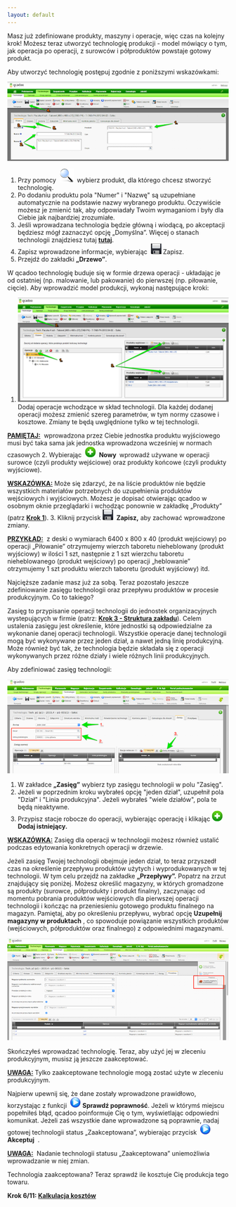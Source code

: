 ```yaml
---
layout: default
---
```

Masz już zdefiniowane produkty, maszyny i&nbsp;operacje, więc czas na kolejny krok! Możesz teraz utworzyć technologię produkcji - model mówiący o&nbsp;tym, jak operacja po operacji, z&nbsp;surowców i&nbsp;półproduktów powstaje gotowy produkt.  
  
 Aby utworzyć technologię postępuj zgodnie z poniższymi wskazówkami:  

[![](/introduction/krok-4-technologie/technologie-%20techn.png)](/introduction/krok-4-technologie/technologie-%20techn.png)

1. Przy pomocy&nbsp; ![](/introduction/krok-4-technologie/lupka.png)&nbsp;&nbsp;wybierz produkt, dla którego chcesz stworzyć technologię.
2. Po dodaniu produktu pola "Numer" i "Nazwę" są uzupełniane automatycznie na podstawie nazwy wybranego produktu. Oczywiście możesz je zmienić tak, aby odpowiadały Twoim wymaganiom i były dla Ciebie jak najbardziej zrozumiałe.
3. Jeśli wprowadzana technologia będzie główną i&nbsp;wiodącą, po akceptacji będziesz mógł zaznaczyć opcję „Domyślna”. Więcej o&nbsp;stanach technologii znajdziesz tutaj **[tutaj](http://dokumentacja.qcadoo.com/funkcjonalnosci/technologie/statusy-technologii)**.
4. Zapisz wprowadzone informacje, wybierając&nbsp; ![](/introduction/krok-4-technologie/zapisz.png)&nbsp;Zapisz.
5. Przejdź do zakładki **„Drzewo”**.

  
 W qcadoo technologię buduje się w&nbsp;formie drzewa operacji - układając je od ostatniej (np. malowanie, lub pakowanie) do pierwszej (np. piłowanie, cięcie). Aby wprowadzić model produkcji, wykonaj następujące kroki:  

1. [![](/introduction/krok-4-technologie/Technologie-%20technologie-%20drzewo.png)](/introduction/krok-4-technologie/Technologie-%20technologie-%20drzewo.png)Dodaj operacje wchodzące w skład technologii. Dla każdej dodanej operacji możesz zmienić szereg parametrów, w tym normy czasowe i kosztowe. Zmiany te będą uwględnione tylko w tej technologii.  

<u style="font-weight:bold">PAMIĘTAJ:</u>&nbsp; wprowadzona przez Ciebie jednostka produktu wyjściowego musi być taka sama jak jednostka wprowadzona wcześniej w normach czasowych
2. Wybierając&nbsp; ![](/introduction/krok-4-technologie/dodaj%20nowy.png)&nbsp; **Nowy&nbsp;** wprowadź używane w operacji surowce (czyli produkty wejściowe) oraz produkty końcowe (czyli produkty wyjściowe). 

<u style="font-weight:bold">WSKAZÓWKA:</u>&nbsp;Może się zdarzyć, że na liście produktów nie będzie wszystkich materiałów potrzebnych do uzupełnienia produktów wejściowych i&nbsp;wyjściowych. Możesz je dopisać otwierając qcadoo w osobnym oknie przeglądarki i&nbsp;wchodząc ponownie w zakładkę „Produkty” (patrz **[Krok 1](http://dokumentacja.qcadoo.com/introduction/krok-1-produkty-1)**). 
3. Kliknij przycisk ![](/introduction/krok-4-technologie/zapisz.png)&nbsp; **Zapisz,** aby zachować wprowadzone zmiany.

<u style="font-weight:bold"><span> </span>PRZYKŁAD:</u>&nbsp; z deski o wymiarach 6400 x 800 x 40 (produkt&nbsp;wejściowy) po operacji „Piłowanie” otrzymujemy wierzch taboretu nieheblowany (produkt wyjściowy) w&nbsp;ilości 1&nbsp;szt, następnie z&nbsp;1&nbsp;szt wierzchu taboretu nieheblowanego (produkt wejściowy) po operacji „heblowanie” otrzymujemy 1&nbsp;szt produktu wierzch taboretu (produkt wyjściowy) itd.  

  

Najcięższe zadanie masz już za sobą. Teraz pozostało jeszcze zdefiniowanie zasięgu technologii oraz przepływu produktów w procesie produkcyjnym. Co to takiego?  
  
 Zasięg to przypisanie operacji technologii do jednostek organizacyjnych wystepujących w firmie (patrz: **[Krok 3 - Struktura zakładu](/introduction/krok-2-maszyny)**). Celem ustalenia zasięgu jest określenie, które jednostki są odpowiedzialne za wykonanie danej operacji technologii. Wszystkie operacje danej technologii mogą być wykonywane przez jeden dział, a nawet jedną linię produkcyjną. Może również być tak, że technologia będzie składała się z operacji wykonywanych przez różne działy i wiele różnych linii produkcyjnych.  
  

Aby zdefiniować zasięg technologii:  

[![](/introduction/krok-4-technologie/Technologie-zasiegtech.png)](/introduction/krok-4-technologie/Technologie-zasiegtech.png)

1. W zakładce **„Zasięg”** wybierz typ zasięgu technologii w polu "Zasięg".
2. Jeżeli w poprzednim kroku wybrałeś opcję "jeden dział", uzupełnił pola "Dział" i "Linia produkcyjna". Jeżeli wybrałeś "wiele działów", pola te będą nieaktywne.
3. Przypisz stacje robocze do operacji, wybierając operację i klikając ![](/introduction/krok-4-technologie/dodaj%20nowy.png) **Dodaj istniejący.** 

<u style="font-weight:bold">WSKAZÓWKA:</u> Zasięg dla operacji w technologii możesz również ustalić podczas edytowania konkretnych operacji w drzewie.
  

Jeżeli zasięg Twojej technologii obejmuje jeden dział, to teraz przyszedł czas na określenie przepływu produktów użytych i wyprodukowanych w tej technologii. W tym celu przejdź na zakładke **„Przepływy”.** Popatrz na zrzut znajdujący się poniżej. Możesz określić magazyny, w których gromadzone są produkty (surowce, półprodukty i produkt finalny), zaczynając od momentu pobrania produktów wejściowych dla pierwszej operacji technologii i kończąc na przeniesieniu gotowego produktu finalnego na magazyn. Pamiętaj, aby po określeniu przepływu, wybrać opcję **Uzupełnij magazyny w produktach** , co spowoduje powiązanie wszystkich produktów (wejściowych, półproduktów oraz finalnego) z odpowiednimi magazynami.  
  

[![](/introduction/krok-4-technologie/technologia-przeplywy.png)](/introduction/krok-4-technologie/technologia-przeplywy.png)
  
  

Skończyłeś wprowadzać technologię. Teraz, aby użyć jej w zleceniu produkcyjnym, musisz ją jeszcze zaakceptować.  

**<u>UWAGA:</u>** Tylko zaakceptowane technologie mogą zostać użyte w zleceniu produkcyjnym.

Najpierw upewnij się, że dane zostały wprowadzone prawidłowo, korzystając z&nbsp;funkcji&nbsp; ![](/introduction/krok-4-technologie/startIcon24.png) **Sprawdź poprawność**. Jeżeli w&nbsp;którymś miejscu popełniłeś błąd, qcadoo poinformuje Cię o&nbsp;tym, wyświetlając odpowiedni komunikat. Jeżeli zaś wszystkie dane wprowadzone są poprawnie, nadaj gotowej technologii status „Zaakceptowana”, wybierając przycisk&nbsp; ![](/introduction/krok-4-technologie/startIcon24.png)&nbsp; **Akceptuj** &nbsp;.  

**<u>UWAGA:</u>** &nbsp;Nadanie technologii statusu „Zaakceptowana” uniemożliwia wprowadzanie w&nbsp;niej zmian.

  

Technologia zaakceptowana? Teraz sprawdź ile kosztuje Cię produkcja tego towaru.

**Krok 6/11: [Kalkulacja kosztów](/introduction/krok-5-kalkulacja-kosztow)** 

